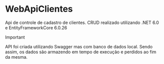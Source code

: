 # WebApiClientes
 Api de controle de cadastro de clientes. CRUD realizado utilizando .NET 6.0 e EntityFrameworkCore 6.0.26

 > [!IMPORTANT]
 > API foi criada utilizando Swagger mas com banco de dados local. Sendo assim, os dados são armazendo em tempo de execução e perdidos ao fim da mesma.

